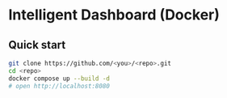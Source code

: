 # Intelligent Dashboard (Docker)

## Quick start
```bash
git clone https://github.com/<you>/<repo>.git
cd <repo>
docker compose up --build -d
# open http://localhost:8080
